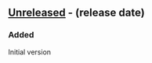 <!-- next-header -->

## [Unreleased] - (release date)

### Added

Initial version

<!-- next-url -->
[Unreleased]: https://github.com/matthias-stemmler/funcmap "Unreleased"
